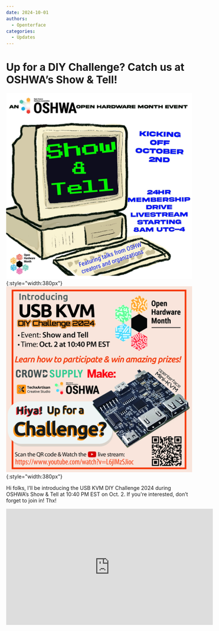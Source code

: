 ```yaml
---
date: 2024-10-01
authors:
  - Openterface
categories:
  - Updates
---
```


# Up for a DIY Challenge? Catch us at OSHWA’s Show & Tell!

![poster-1](pic/241001-1.jpeg){:style="width:380px"}
![poster-2](pic/241001-2.jpg){:style="width:380px"}

Hi folks, I’ll be introducing the USB KVM DIY Challenge 2024 during OSHWA’s Show & Tell at 10:40 PM EST on Oct. 2. If you're interested, don’t forget to join in! Thx!



<iframe width="560" height="315" src="https://www.youtube.com/embed/L6jIMzSJioc?si=B31-VoclVLkYIjqn" title="YouTube video player" frameborder="0" allow="accelerometer; autoplay; clipboard-write; encrypted-media; gyroscope; picture-in-picture; web-share" referrerpolicy="strict-origin-when-cross-origin" allowfullscreen></iframe>